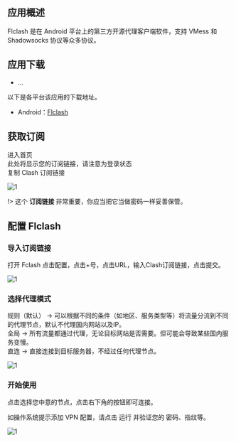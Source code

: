 ## 应用概述

Flclash 是在 Android 平台上的第三方开源代理客户端软件，支持 VMess 和 Shadowsocks 协议等众多协议。

## 应用下载
- ...

以下是各平台该应用的下载地址。

- Android：[Flclash](/FlClash-0.8.57-android-arm64-v8a.apk ':include :type=markdown')


## 获取订阅  
进入首页  
此处将显示您的订阅链接，请注意为登录状态  
复制 Clash 订阅链接  

![1](/images/sub.png ':size=600')

!> 这个 **订阅链接** 非常重要，你应当把它当做密码一样妥善保管。

## 配置 Flclash

### 导入订阅链接
打开 Fclash 点击配置，点击+号，点击URL，输入Clash订阅链接，点击提交。

![1](/images/flclash.png ':size=600')

### 选择代理模式
规则（默认） -> 可以根据不同的条件（如地区、服务类型等）将流量分流到不同的代理节点，默认不代理国内网站以及IP。  
全局 -> 所有流量都通过代理，无论目标网站是否需要。但可能会导致某些国内服务变慢。  
直连 -> 直接连接到目标服务器，不经过任何代理节点。  

![1](/images/flclash2.png ':size=600')

### 开始使用  

点击选择您中意的节点，点击右下角的按钮即可连接。  

如操作系统提示添加 VPN 配置，请点击 运行 并验证您的 密码、指纹等。  

![1](/images/flclash3.png ':size=600')  

